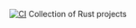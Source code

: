 [![CI](https://github.com/Ang-Andrew/rust_explore/actions/workflows/rust_build.yaml/badge.svg)](https://github.com/Ang-Andrew/rust_explore/actions/workflows/rust_build.yaml)
Collection of Rust projects